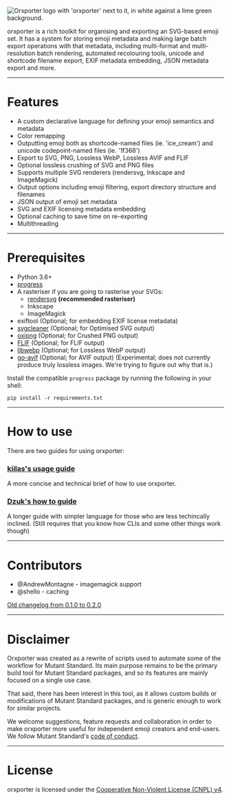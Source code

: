 ![Orxporter logo with 'orxporter' next to it, in white against a lime green background.](orxporter_logo.png)

orxporter is a rich toolkit for organising and exporting an SVG-based emoji set.
It has a system for storing emoji metadata and making large batch export operations
with that metadata, including multi-format and multi-resolution batch rendering,
automated recolouring tools, unicode and shortcode filename export, EXIF metadata
embedding, JSON metadata export and more.

---

# Features

- A custom declarative language for defining your emoji semantics and metadata
- Color remapping
- Outputting emoji both as shortcode-named files (ie. 'ice_cream') and unicode codepoint-named files (ie. '1f368')
- Export to SVG, PNG, Lossless WebP, Lossless AVIF and FLIF
- Optional lossless crushing of SVG and PNG files
- Supports multiple SVG renderers (rendersvg, Inkscape and ImageMagick)
- Output options including emoji filtering, export directory
  structure and filenames
- JSON output of emoji set metadata
- SVG and EXIF licensing metadata embedding
- Optional caching to save time on re-exporting
- Multithreading

---

# Prerequisites

- Python 3.6+
- [progress](https://github.com/verigak/progress)
- A rasteriser if you are going to rasterise your SVGs:
    - [rendersvg](https://github.com/RazrFalcon/resvg/tree/master/tools/rendersvg) **(recommended rasteriser)**
    - Inkscape
    - ImageMagick
- exiftool (Optional; for embedding EXIF license metadata)
- [svgcleaner](https://github.com/RazrFalcon/svgcleaner) (Optional; for Optimised SVG output)
- [oxipng](https://github.com/shssoichiro/oxipng) (Optional; for Crushed PNG output)
- [FLIF](https://github.com/FLIF-hub/FLIF) (Optional; for FLIF output)
- [libwebp](https://developers.google.com/speed/webp/docs/precompiled) (Optional; for Lossless WebP output)
- [go-avif](https://github.com/Kagami/go-avif) (Optional; for AVIF output) (Experimental; does not currently produce truly lossless images. We're trying to figure out why that is.)

Install the compatible `progress` package by running the following in your shell:

`pip install -r requirements.txt`

---

# How to use

There are two guides for using orxporter:

### [kiilas's usage guide](docs/kiilas/usage.md)

A more concise and technical brief of how to use orxporter.

### [Dzuk's how to guide](docs/dzuk/howto.md)

A longer guide with simpler language for those who are less techincally inclined. (Still requires that you know how CLIs and some other things work though)

---

# Contributors

* @AndrewMontagne - imagemagick support
* @shello - caching

[Old changelog from 0.1.0 to 0.2.0](docs/old_changelog.md)


---

# Disclaimer

Orxporter was created as a rewrite of scripts used to automate some of the
workflow for Mutant Standard. Its main purpose remains to be the primary build
tool for Mutant Standard packages, and so its features are mainly focused on a
single use case.

That said, there has been interest in this tool, as it allows custom builds
or modifications of Mutant Standard packages, and is generic enough to work
for similar projects.

We welcome suggestions, feature requests and collaboration in order to make
orxporter more useful for independent emoji creators and end-users. We follow
Mutant Standard's [code of conduct](docs/code_of_conduct.md).

---

# License

orxporter is licensed under the [Cooperative Non-Violent License (CNPL) v4](license.txt).
